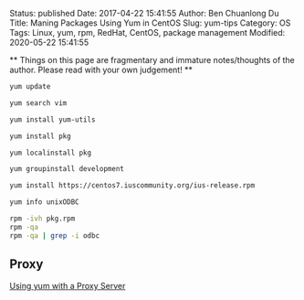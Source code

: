 Status: published
Date: 2017-04-22 15:41:55
Author: Ben Chuanlong Du
Title: Maning Packages Using Yum in CentOS
Slug: yum-tips
Category: OS
Tags: Linux, yum, rpm, RedHat, CentOS, package management
Modified: 2020-05-22 15:41:55

**
Things on this page are
fragmentary and immature notes/thoughts of the author.
Please read with your own judgement!
**

```bash
yum update

yum search vim

yum install yum-utils

yum install pkg

yum localinstall pkg

yum groupinstall development

yum install https://centos7.iuscommunity.org/ius-release.rpm

yum info unixODBC 

rpm -ivh pkg.rpm
rpm -qa
rpm -qa | grep -i odbc
```

## Proxy

[Using yum with a Proxy Server](https://docs.fedoraproject.org/en-US/Fedora_Core/3/html/Software_Management_Guide/sn-yum-proxy-server.html)

